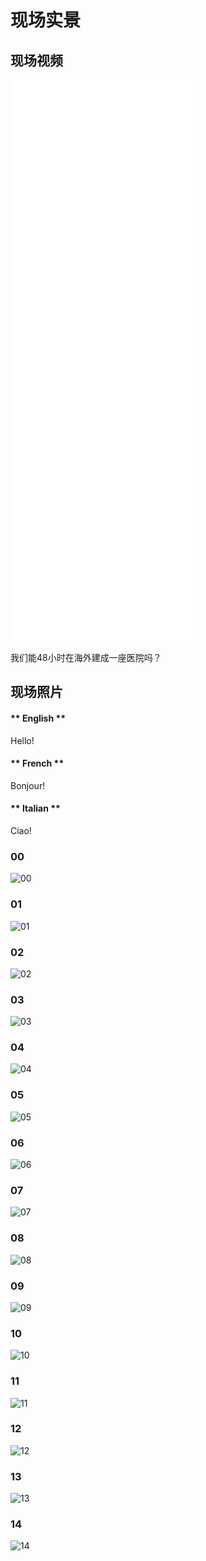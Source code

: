 # 现场实景

## 现场视频

<iframe src="//player.bilibili.com/player.html?aid=327898953&bvid=BV1XA411b7Ar&cid=183332583&page=1" scrolling="no" border="0" frameborder="no" framespacing="0" allowfullscreen="true" height="900px"> </iframe>

我们能48小时在海外建成一座医院吗？

## 现场照片

<!-- tabs:start -->

#### ** English **

Hello!

#### ** French **

Bonjour!

#### ** Italian **

Ciao!

<!-- tabs:end -->

<!-- tabs:start -->

### 00

![00](https://5docs.oss-cn-shanghai.aliyuncs.com/res/韩国闻庆项目案例/现场照片/00.jpg)

### 01
![01](https://5docs.oss-cn-shanghai.aliyuncs.com/res/韩国闻庆项目案例/现场照片/01.jpg)
### 02
![02](https://5docs.oss-cn-shanghai.aliyuncs.com/res/韩国闻庆项目案例/现场照片/02.jpg)
### 03
![03](https://5docs.oss-cn-shanghai.aliyuncs.com/res/韩国闻庆项目案例/现场照片/03.jpg)
### 04
![04](https://5docs.oss-cn-shanghai.aliyuncs.com/res/韩国闻庆项目案例/现场照片/04.jpg)
### 05
![05](https://5docs.oss-cn-shanghai.aliyuncs.com/res/韩国闻庆项目案例/现场照片/05.jpg)
### 06
![06](https://5docs.oss-cn-shanghai.aliyuncs.com/res/韩国闻庆项目案例/现场照片/06.jpg)
### 07
![07](https://5docs.oss-cn-shanghai.aliyuncs.com/res/韩国闻庆项目案例/现场照片/07.jpg)
### 08
![08](https://5docs.oss-cn-shanghai.aliyuncs.com/res/韩国闻庆项目案例/现场照片/08.jpg)
### 09
![09](https://5docs.oss-cn-shanghai.aliyuncs.com/res/韩国闻庆项目案例/现场照片/09.jpg)
### 10
![10](https://5docs.oss-cn-shanghai.aliyuncs.com/res/韩国闻庆项目案例/现场照片/10.jpg)
### 11
![11](https://5docs.oss-cn-shanghai.aliyuncs.com/res/韩国闻庆项目案例/现场照片/11.jpg)
### 12
![12](https://5docs.oss-cn-shanghai.aliyuncs.com/res/韩国闻庆项目案例/现场照片/12.jpg)
### 13
![13](https://5docs.oss-cn-shanghai.aliyuncs.com/res/韩国闻庆项目案例/现场照片/13.jpg)
### 14
![14](https://5docs.oss-cn-shanghai.aliyuncs.com/res/韩国闻庆项目案例/现场照片/14.jpg)

<!-- tabs:end -->
